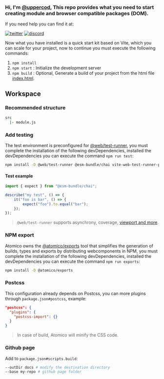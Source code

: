 ### Hi, I'm [@uppercod](https://twitter.com/uppercod), This repo provides what you need to start creating module and browser compatible packages (DOM).

If you need help you can find it at:

[![twitter](https://raw.githubusercontent.com/atomicojs/docs/master/.gitbook/assets/twitter.svg)](https://twitter.com/atomicojs)
[![discord](https://raw.githubusercontent.com/atomicojs/docs/master/.gitbook/assets/discord.svg)](https://discord.gg/7z3rNhmkNE)

Now what you have installed is a quick start kit based on Vite, which you can scale for your project, now to continue you must execute the following commands:

1. `npm install`
2. `npm start` : Initialize the development server
3. `npm build` : Optional, Generate a build of your project from the html file [index.html](index.html).

## Workspace

### Recommended structure

```bash
src
  |- module.js
```

### Add testing

The test environment is preconfigured for [@web/test-runner](https://modern-web.dev/docs/test-runner/overview/), you must complete the installation of the following devDependencies, installed the devDependencies you can execute the command `npm run test`:

```bash
npm install -D @web/test-runner @esm-bundle/chai vite-web-test-runner-plugin
```

#### Test example

```js
import { expect } from "@esm-bundle/chai";

describe("my test", () => {
    it("foo is bar", () => {
        expect("foo").to.equal("bar");
    });
});
```

> `@web/test-runner` supports asynchrony, coverage, [viewport and more](https://modern-web.dev/docs/test-runner/commands/).

### NPM export

Atomico owns the [@atomico/exports](https://atomico.gitbook.io/doc/atomico/atomico-exports) tool that simplifies the generation of builds, types and exports by distributing webcomponents in NPM, you must complete the installation of the following devDependencies, installed the devDependencies you can execute the command `npm run exports`:

```bash
npm install -D @atomico/exports
```

### Postcss

This configuration already depends on Postcss, you can more plugins through `package.json#postcss`, example:

```json
"postcss": {
  "plugins": {
    "postcss-import": {}
  }
}
```

> In case of build, Atomico will minify the CSS code.

### Github page

Add to `package.json#scripts.build`:

```bash
--outDir docs # modify the destination directory
--base my-repo # github page folder
```
